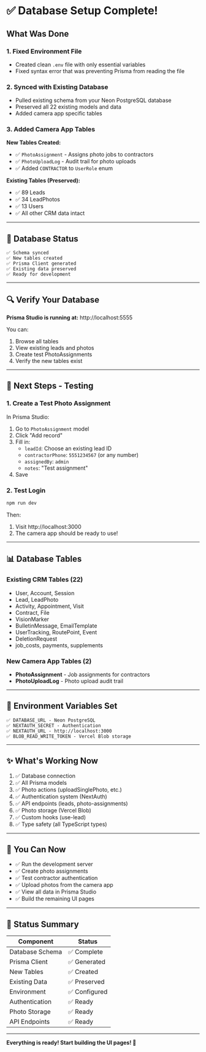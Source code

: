 # ✅ Database Setup Complete!

## What Was Done

### 1. Fixed Environment File
- Created clean `.env` file with only essential variables
- Fixed syntax error that was preventing Prisma from reading the file

### 2. Synced with Existing Database
- Pulled existing schema from your Neon PostgreSQL database
- Preserved all 22 existing models and data
- Added camera app specific tables

### 3. Added Camera App Tables

**New Tables Created:**
- ✅ `PhotoAssignment` - Assigns photo jobs to contractors
- ✅ `PhotoUploadLog` - Audit trail for photo uploads
- ✅ Added `CONTRACTOR` to `UserRole` enum

**Existing Tables (Preserved):**
- ✅ 89 Leads
- ✅ 34 LeadPhotos
- ✅ 13 Users
- ✅ All other CRM data intact

---

## 🎯 Database Status

```
✅ Schema synced
✅ New tables created
✅ Prisma Client generated
✅ Existing data preserved
✅ Ready for development
```

---

## 🔍 Verify Your Database

**Prisma Studio is running at:** http://localhost:5555

You can:
1. Browse all tables
2. View existing leads and photos
3. Create test PhotoAssignments
4. Verify the new tables exist

---

## 🧪 Next Steps - Testing

### 1. Create a Test Photo Assignment

In Prisma Studio:
1. Go to `PhotoAssignment` model
2. Click "Add record"
3. Fill in:
   - `leadId`: Choose an existing lead ID
   - `contractorPhone`: `5551234567` (or any number)
   - `assignedBy`: `admin`
   - `notes`: "Test assignment"
4. Save

### 2. Test Login

```bash
npm run dev
```

Then:
1. Visit http://localhost:3000
2. The camera app should be ready to use!

---

## 📊 Database Tables

### Existing CRM Tables (22)
- User, Account, Session
- Lead, LeadPhoto
- Activity, Appointment, Visit
- Contract, File
- VisionMarker
- BulletinMessage, EmailTemplate
- UserTracking, RoutePoint, Event
- DeletionRequest
- job_costs, payments, supplements

### New Camera App Tables (2)
- **PhotoAssignment** - Job assignments for contractors
- **PhotoUploadLog** - Photo upload audit trail

---

## 🔐 Environment Variables Set

```env
✅ DATABASE_URL - Neon PostgreSQL
✅ NEXTAUTH_SECRET - Authentication
✅ NEXTAUTH_URL - http://localhost:3000
✅ BLOB_READ_WRITE_TOKEN - Vercel Blob storage
```

---

## ✨ What's Working Now

1. ✅ Database connection
2. ✅ All Prisma models
3. ✅ Photo actions (uploadSinglePhoto, etc.)
4. ✅ Authentication system (NextAuth)
5. ✅ API endpoints (leads, photo-assignments)
6. ✅ Photo storage (Vercel Blob)
7. ✅ Custom hooks (use-lead)
8. ✅ Type safety (all TypeScript types)

---

## 🚀 You Can Now

- ✅ Run the development server
- ✅ Create photo assignments
- ✅ Test contractor authentication
- ✅ Upload photos from the camera app
- ✅ View all data in Prisma Studio
- ✅ Build the remaining UI pages

---

## 📝 Status Summary

| Component | Status |
|-----------|--------|
| Database Schema | ✅ Complete |
| Prisma Client | ✅ Generated |
| New Tables | ✅ Created |
| Existing Data | ✅ Preserved |
| Environment | ✅ Configured |
| Authentication | ✅ Ready |
| Photo Storage | ✅ Ready |
| API Endpoints | ✅ Ready |

---

**Everything is ready! Start building the UI pages! 🎉**

